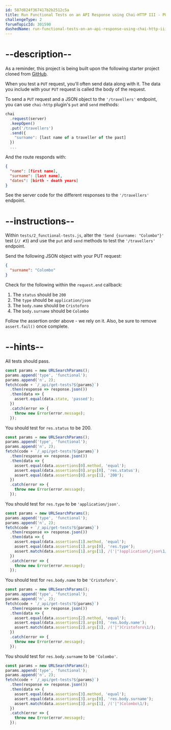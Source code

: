 ```yaml
---
id: 587d824f367417b2b2512c5a
title: Run Functional Tests on an API Response using Chai-HTTP III - PUT method
challengeType: 2
forumTopicId: 301590
dashedName: run-functional-tests-on-an-api-response-using-chai-http-iii---put-method
---
```


# --description--

As a reminder, this project is being built upon the following starter project cloned from <a href="https://github.com/freeCodeCamp/boilerplate-mochachai/" target="_blank" rel="noopener noreferrer nofollow">GitHub</a>.

When you test a `PUT` request, you'll often send data along with it. The data you include with your `PUT` request is called the body of the request.

To send a `PUT` request and a JSON object to the `'/travellers'` endpoint, you can use `chai-http` plugin's `put` and `send` methods:

```js
chai
  .request(server)
  .keepOpen()
  .put('/travellers')
  .send({
    "surname": [last name of a traveller of the past]
  })
  ...
```

And the route responds with:

```json
{
  "name": [first name],
  "surname": [last name],
  "dates": [birth - death years]
}
```

See the server code for the different responses to the `'/travellers'` endpoint.

# --instructions--

Within `tests/2_functional-tests.js`, alter the `'Send {surname: "Colombo"}'` test (`// #3`) and use the `put` and `send` methods to test the `'/travellers'` endpoint.

Send the following JSON object with your PUT request:

```json
{
  "surname": "Colombo"
}
```

Check for the following within the `request.end` callback:

1.  The `status` should be `200`
2.  The `type` should be `application/json`
3.  The `body.name` should be `Cristoforo`
4.  The `body.surname` should be `Colombo`

Follow the assertion order above - we rely on it. Also, be sure to remove `assert.fail()` once complete.

# --hints--

All tests should pass.

```js
const params = new URLSearchParams();
params.append('type', 'functional');
params.append('n', 2);
fetch(code + `/_api/get-tests?${params}`)
  .then(response => response.json())
  .then(data => {
    assert.equal(data.state, 'passed');
  })
  .catch(error => {
    throw new Error(error.message);
  });
```

You should test for `res.status` to be 200.

```js
const params = new URLSearchParams();
params.append('type', 'functional');
params.append('n', 2);
fetch(code + `/_api/get-tests?${params}`)
  .then(response => response.json())
  .then(data => {
    assert.equal(data.assertions[0].method, 'equal');
    assert.equal(data.assertions[0].args[0], 'res.status');
    assert.equal(data.assertions[0].args[1], '200');
  })
  .catch(error => {
    throw new Error(error.message);
  });
```

You should test for `res.type` to be `'application/json'`.

```js
const params = new URLSearchParams();
params.append('type', 'functional');
params.append('n', 2);
fetch(code + `/_api/get-tests?${params}`)
  .then(response => response.json())
  .then(data => {
    assert.equal(data.assertions[1].method, 'equal');
    assert.equal(data.assertions[1].args[0], 'res.type');
    assert.match(data.assertions[1].args[1], /('|")application\/json\1/);
  })
  .catch(error => {
    throw new Error(error.message);
  });
```

You should test for `res.body.name` to be `'Cristoforo'`.

```js
const params = new URLSearchParams();
params.append('type', 'functional');
params.append('n', 2);
fetch(code + `/_api/get-tests?${params}`)
  .then(response => response.json())
  .then(data => {
    assert.equal(data.assertions[2].method, 'equal');
    assert.equal(data.assertions[2].args[0], 'res.body.name');
    assert.match(data.assertions[2].args[1], /('|")Cristoforo\1/);
  })
  .catch(error => {
    throw new Error(error.message);
  });
```

You should test for `res.body.surname` to be `'Colombo'`.

```js
const params = new URLSearchParams();
params.append('type', 'functional');
params.append('n', 2);
fetch(code + `/_api/get-tests?${params}`)
  .then(response => response.json())
  .then(data => {
    assert.equal(data.assertions[3].method, 'equal');
    assert.equal(data.assertions[3].args[0], 'res.body.surname');
    assert.match(data.assertions[3].args[1], /('|")Colombo\1/);
  })
  .catch(error => {
    throw new Error(error.message);
  });
```
